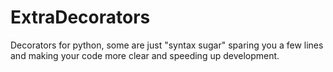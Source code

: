 # ExtraDecorators
Decorators for python, some are just "syntax sugar" sparing you a few lines and making your code more clear and speeding up development.
